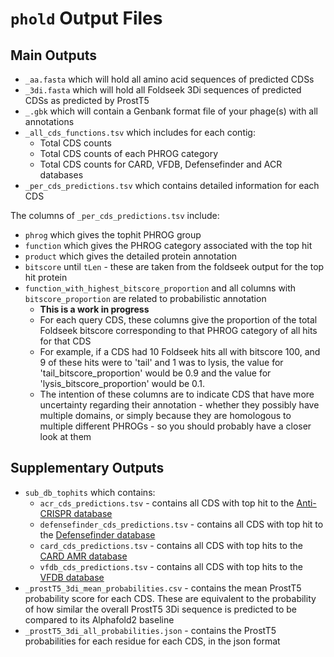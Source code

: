# `phold` Output Files

## Main Outputs

* `_aa.fasta` which will hold all amino acid sequences of predicted CDSs
* `_3di.fasta` which will hold all Foldseek 3Di sequences of predicted CDSs as predicted by ProstT5
* `_.gbk` which will contain a Genbank format file of your phage(s) with all annotations
* `_all_cds_functions.tsv` which includes for each contig:
    * Total CDS counts
    * Total CDS counts of each PHROG category 
    * Total CDS counts for CARD, VFDB, Defensefinder and ACR databases
*  `_per_cds_predictions.tsv` which contains detailed information for each CDS

The columns of `_per_cds_predictions.tsv` include:

*  `phrog` which gives the tophit PHROG group
*  `function` which gives the PHROG category associated with the top hit
*  `product` which gives the detailed protein annotation
*  `bitscore` until `tLen` - these are taken from the foldseek output for the top hit protein
*  `function_with_highest_bitscore_proportion`  and all columns with `bitscore_proportion` are related to probabilistic annotation
    * **This is a work in progress**
    * For each query CDS, these columns give the proportion of the total Foldseek bitscore corresponding to that PHROG category of all hits for that CDS 
    * For example, if a CDS had 10 Foldseek hits all with bitscore 100, and 9 of these hits were to 'tail' and 1 was to lysis, the value for 'tail_bitscore_proportion' would be 0.9 and the value for 'lysis_bitscore_proportion' would be 0.1.
    * The intention of these columns are to indicate CDS that have more uncertainty regarding their annotation - whether they possibly have multiple domains, or simply because they are homologous to multiple different PHROGs - so you should probably have a closer look at them


## Supplementary Outputs

* `sub_db_tophits` which contains:
    * `acr_cds_predictions.tsv` - contains all CDS with top hit to the [Anti-CRISPR database](https://bcb.unl.edu/AcrDB/)
    * `defensefinder_cds_predictions.tsv` - contains all CDS with top hit to the [Defensefinder database](https://defensefinder.mdmlab.fr)
    * `card_cds_predictions.tsv` - contains all CDS with top hits to the [CARD AMR database](https://card.mcmaster.ca)
    * `vfdb_cds_predictions.tsv` - contains all CDS with top hits to the [VFDB database](vfdb_cds_predictions.tsv)
*  `_prostT5_3di_mean_probabilities.csv` - contains the mean ProstT5 probability score for each CDS. These are equivalent to the probability of how similar the overall ProstT5 3Di sequence is predicted to be compared to its Alphafold2 baseline
*  `_prostT5_3di_all_probabilities.json` - contains the ProstT5 probabilities for each residue for each CDS, in the json format
